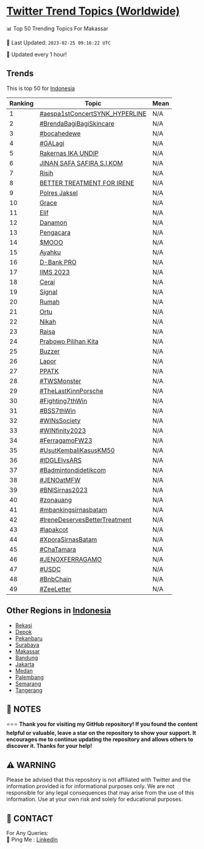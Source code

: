 [Twitter Trend Topics (Worldwide)](https://github.com/ErcinDedeoglu/Twitter-Trend-Topics)
==========


📊 Top 50 Trending Topics For Makassar

📆 Last Updated: `2023-02-25 09:16:22 UTC`

🔧 Updated every 1 hour!


## Trends

This is top 50 for [Indonesia](</Indonesia>)

| Ranking | Topic | Mean |
| ------- | ------------ | ------------ |
| 1 | [#aespa1stConcertSYNK_HYPERLINE](http://twitter.com/search?q=%23aespa1stConcertSYNK_HYPERLINE) | N/A |
| 2 | [#BrendaBagiBagiSkincare](http://twitter.com/search?q=%23BrendaBagiBagiSkincare) | N/A |
| 3 | [#bocahedewe](http://twitter.com/search?q=%23bocahedewe) | N/A |
| 4 | [#GALagi](http://twitter.com/search?q=%23GALagi) | N/A |
| 5 | [Rakernas IKA UNDIP](http://twitter.com/search?q=Rakernas+IKA+UNDIP) | N/A |
| 6 | [JINAN SAFA SAFIRA S.I.KOM](http://twitter.com/search?q=JINAN+SAFA+SAFIRA+S.I.KOM) | N/A |
| 7 | [Risih](http://twitter.com/search?q=Risih) | N/A |
| 8 | [BETTER TREATMENT FOR IRENE](http://twitter.com/search?q=BETTER+TREATMENT+FOR+IRENE) | N/A |
| 9 | [Polres Jaksel](http://twitter.com/search?q=Polres+Jaksel) | N/A |
| 10 | [Grace](http://twitter.com/search?q=Grace) | N/A |
| 11 | [Elif](http://twitter.com/search?q=Elif) | N/A |
| 12 | [Danamon](http://twitter.com/search?q=Danamon) | N/A |
| 13 | [Pengacara](http://twitter.com/search?q=Pengacara) | N/A |
| 14 | [$MOOO](http://twitter.com/search?q=%24MOOO) | N/A |
| 15 | [Ayahku](http://twitter.com/search?q=Ayahku) | N/A |
| 16 | [D-Bank PRO](http://twitter.com/search?q=D-Bank+PRO) | N/A |
| 17 | [IIMS 2023](http://twitter.com/search?q=IIMS+2023) | N/A |
| 18 | [Cerai](http://twitter.com/search?q=Cerai) | N/A |
| 19 | [Signal](http://twitter.com/search?q=Signal) | N/A |
| 20 | [Rumah](http://twitter.com/search?q=Rumah) | N/A |
| 21 | [Ortu](http://twitter.com/search?q=Ortu) | N/A |
| 22 | [Nikah](http://twitter.com/search?q=Nikah) | N/A |
| 23 | [Raisa](http://twitter.com/search?q=Raisa) | N/A |
| 24 | [Prabowo Pilihan Kita](http://twitter.com/search?q=Prabowo+Pilihan+Kita) | N/A |
| 25 | [Buzzer](http://twitter.com/search?q=Buzzer) | N/A |
| 26 | [Lapor](http://twitter.com/search?q=Lapor) | N/A |
| 27 | [PPATK](http://twitter.com/search?q=PPATK) | N/A |
| 28 | [#TWSMonster](http://twitter.com/search?q=%23TWSMonster) | N/A |
| 29 | [#TheLastKinnPorsche](http://twitter.com/search?q=%23TheLastKinnPorsche) | N/A |
| 30 | [#Fighting7thWin](http://twitter.com/search?q=%23Fighting7thWin) | N/A |
| 31 | [#BSS7thWin](http://twitter.com/search?q=%23BSS7thWin) | N/A |
| 32 | [#WINsSociety](http://twitter.com/search?q=%23WINsSociety) | N/A |
| 33 | [#WINfinity2023](http://twitter.com/search?q=%23WINfinity2023) | N/A |
| 34 | [#FerragamoFW23](http://twitter.com/search?q=%23FerragamoFW23) | N/A |
| 35 | [#UsutKembaliKasusKM50](http://twitter.com/search?q=%23UsutKembaliKasusKM50) | N/A |
| 36 | [#IDGLEIvsARS](http://twitter.com/search?q=%23IDGLEIvsARS) | N/A |
| 37 | [#Badmintondidetikcom](http://twitter.com/search?q=%23Badmintondidetikcom) | N/A |
| 38 | [#JENOatMFW](http://twitter.com/search?q=%23JENOatMFW) | N/A |
| 39 | [#BNISirnas2023](http://twitter.com/search?q=%23BNISirnas2023) | N/A |
| 40 | [#zonauang️](http://twitter.com/search?q=%23zonauang%ef%b8%8f) | N/A |
| 41 | [#mbankingsirnasbatam](http://twitter.com/search?q=%23mbankingsirnasbatam) | N/A |
| 42 | [#IreneDeservesBetterTreatment](http://twitter.com/search?q=%23IreneDeservesBetterTreatment) | N/A |
| 43 | [#lapakcot](http://twitter.com/search?q=%23lapakcot) | N/A |
| 44 | [#XporaSirnasBatam](http://twitter.com/search?q=%23XporaSirnasBatam) | N/A |
| 45 | [#ChaTamara](http://twitter.com/search?q=%23ChaTamara) | N/A |
| 46 | [#JENOXFERRAGAMO](http://twitter.com/search?q=%23JENOXFERRAGAMO) | N/A |
| 47 | [#USDC](http://twitter.com/search?q=%23USDC) | N/A |
| 48 | [#BnbChain](http://twitter.com/search?q=%23BnbChain) | N/A |
| 49 | [#ZeeLetter](http://twitter.com/search?q=%23ZeeLetter) | N/A |



## Other Regions in [Indonesia](</Indonesia>)

* [Bekasi](</Indonesia/Bekasi.md>)
* [Depok](</Indonesia/Depok.md>)
* [Pekanbaru](</Indonesia/Pekanbaru.md>)
* [Surabaya](</Indonesia/Surabaya.md>)
* [Makassar](</Indonesia/Makassar.md>)
* [Bandung](</Indonesia/Bandung.md>)
* [Jakarta](</Indonesia/Jakarta.md>)
* [Medan](</Indonesia/Medan.md>)
* [Palembang](</Indonesia/Palembang.md>)
* [Semarang](</Indonesia/Semarang.md>)
* [Tangerang](</Indonesia/Tangerang.md>)



## 📝 NOTES

⭐⭐⭐ **Thank you for visiting my GitHub repository! If you found the content helpful or valuable, leave a star on the repository to show your support. It encourages me to continue updating the repository and allows others to discover it. Thanks for your help!**


## ⚠️ WARNING

Please be advised that this repository is not affiliated with Twitter and the information provided is for informational purposes only. We are not responsible for any legal consequences that may arise from the use of this information. Use at your own risk and solely for educational purposes.


## 📨 CONTACT

 For Any Queries:  
            🏓 Ping Me : [LinkedIn](https://www.linkedin.com/in/ercindedeoglu/)
